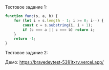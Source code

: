 Тестовое задание 1:

```javascript
function func(s, a, b) {
    for (let i = s.length - 1; i >= 0; i--) {
        const c = s.substring(i, i + 1);
        if (c === a || c === b) return i;
    }
    return -1;
}
```

Тестовое задание 2:

Демо: https://bravedevtest-531i1txrv.vercel.app/
